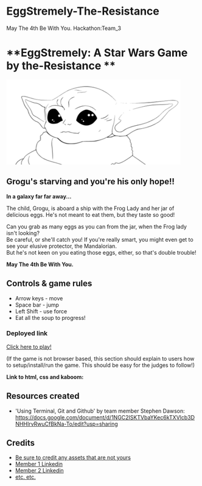 # EggStremely-The-Resistance
May The 4th Be With You. 
  Hackathon:Team_3

# **EggStremely: A Star Wars Game by the-Resistance ** 
 ![logo](./media/images/logo.png) 
 ## **Grogu's starving and you're his only hope!!** 
  
 **In a galaxy far far away...** 
  
  
 The child, Grogu, is aboard a ship with the Frog Lady and her jar of delicious eggs. He's not meant to eat them, but they taste so good! 
  
  
 Can you grab as many eggs as you can from the jar, when the Frog lady isn't looking?  
 Be careful, or she'll catch you! 
 If you're really smart, you might even get to see your elusive protector, the Mandalorian.  
 But he's not keen on you eating those eggs, either, so that's double trouble! 
  
 **May The 4th Be With You.**  
  
 ## Controls & game rules 
  
 * Arrow keys - move 
 * Space bar - jump 
 * Left Shift - use force 
 * Eat all the soup to progress! 
  
 ### Deployed link 
  
 [Click here to play!](https://www.example.com) 
  
 (If the game is not browser based, this section should explain to users how to setup/install/run the game. This should be easy for the judges to follow!) 
 
 
 
**Link to html, css and kaboom:**
  <!DOCTYPE html>
<html lang="en-US">
  <head>
    <meta charset="UTF-8" />
    <meta http-equiv="X-UA-Compatible" content="IE=edge" />
    <meta name="viewport" content="width=device-width, initial-scale=1.0" />
    <title>eggStremely</title>
    <link rel="stylesheet" href="assets/style.css" />
  </head>
  <body>
    <canvas id="main-game-canvas"></canvas>
    <script src="https://unpkg.com/kaboom/dist/kaboom.js"></script>
    <script type="module" src="./assets/js/main.js"></script>
  </body>
</html>

  
 ## Resources created 
  
 * 'Using Terminal, Git and Github' by team member Stephen Dawson: https://docs.google.com/document/d/1NGC2ISKTVbaYKec6kTXVlcb3DNHHIrvRwuCfBkNa-To/edit?usp=sharing 
  
 ## Credits 
  
 * [Be sure to credit any assets that are not yours](https://www.example.com) 
 * [Member 1 Linkedin](https://www.linkedin.com) 
 * [Member 2 Linkedin](https://www.linkedin.com) 
 * [etc. etc.](https://www.example.com)
